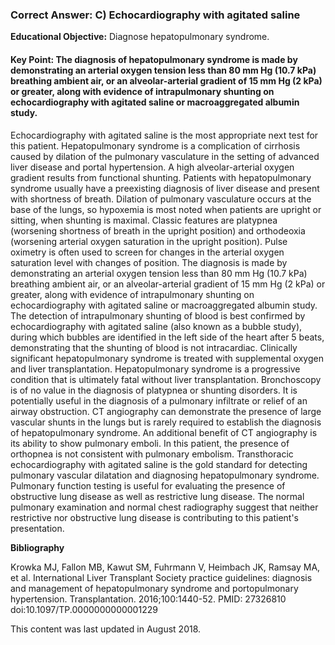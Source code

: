 
### Correct Answer: C) Echocardiography with agitated saline 

**Educational Objective:** Diagnose hepatopulmonary syndrome.

#### **Key Point:** The diagnosis of hepatopulmonary syndrome is made by demonstrating an arterial oxygen tension less than 80 mm Hg (10.7 kPa) breathing ambient air, or an alveolar-arterial gradient of 15 mm Hg (2 kPa) or greater, along with evidence of intrapulmonary shunting on echocardiography with agitated saline or macroaggregated albumin study.

Echocardiography with agitated saline is the most appropriate next test for this patient. Hepatopulmonary syndrome is a complication of cirrhosis caused by dilation of the pulmonary vasculature in the setting of advanced liver disease and portal hypertension. A high alveolar-arterial oxygen gradient results from functional shunting. Patients with hepatopulmonary syndrome usually have a preexisting diagnosis of liver disease and present with shortness of breath. Dilation of pulmonary vasculature occurs at the base of the lungs, so hypoxemia is most noted when patients are upright or sitting, when shunting is maximal. Classic features are platypnea (worsening shortness of breath in the upright position) and orthodeoxia (worsening arterial oxygen saturation in the upright position). Pulse oximetry is often used to screen for changes in the arterial oxygen saturation level with changes of position. The diagnosis is made by demonstrating an arterial oxygen tension less than 80 mm Hg (10.7 kPa) breathing ambient air, or an alveolar-arterial gradient of 15 mm Hg (2 kPa) or greater, along with evidence of intrapulmonary shunting on echocardiography with agitated saline or macroaggregated albumin study. The detection of intrapulmonary shunting of blood is best confirmed by echocardiography with agitated saline (also known as a bubble study), during which bubbles are identified in the left side of the heart after 5 beats, demonstrating that the shunting of blood is not intracardiac. Clinically significant hepatopulmonary syndrome is treated with supplemental oxygen and liver transplantation. Hepatopulmonary syndrome is a progressive condition that is ultimately fatal without liver transplantation.
Bronchoscopy is of no value in the diagnosis of platypnea or shunting disorders. It is potentially useful in the diagnosis of a pulmonary infiltrate or relief of an airway obstruction.
CT angiography can demonstrate the presence of large vascular shunts in the lungs but is rarely required to establish the diagnosis of hepatopulmonary syndrome. An additional benefit of CT angiography is its ability to show pulmonary emboli. In this patient, the presence of orthopnea is not consistent with pulmonary embolism. Transthoracic echocardiography with agitated saline is the gold standard for detecting pulmonary vascular dilatation and diagnosing hepatopulmonary syndrome.
Pulmonary function testing is useful for evaluating the presence of obstructive lung disease as well as restrictive lung disease. The normal pulmonary examination and normal chest radiography suggest that neither restrictive nor obstructive lung disease is contributing to this patient's presentation.

**Bibliography**

Krowka MJ, Fallon MB, Kawut SM, Fuhrmann V, Heimbach JK, Ramsay MA, et al. International Liver Transplant Society practice guidelines: diagnosis and management of hepatopulmonary syndrome and portopulmonary hypertension. Transplantation. 2016;100:1440-52. PMID: 27326810 doi:10.1097/TP.0000000000001229

This content was last updated in August 2018.